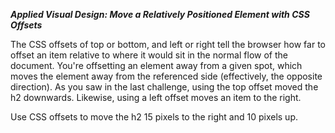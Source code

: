 ***Applied Visual Design: Move a Relatively Positioned Element with CSS Offsets***

The CSS offsets of top or bottom, and left or right tell the browser how far to offset an item relative to where it would sit in the normal flow of the document. You're offsetting an element away from a given spot, which moves the element away from the referenced side (effectively, the opposite direction). As you saw in the last challenge, using the top offset moved the h2 downwards. Likewise, using a left offset moves an item to the right.




Use CSS offsets to move the h2 15 pixels to the right and 10 pixels up.
